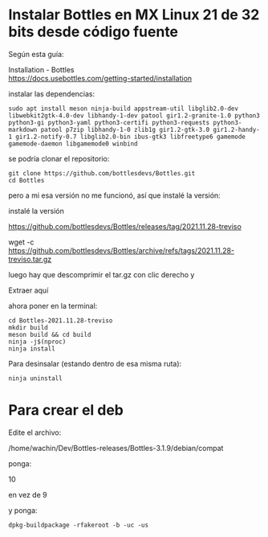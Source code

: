 

# Instalar Bottles en MX Linux 21 de 32 bits desde código fuente

Según esta guía:

Installation - Bottles   
https://docs.usebottles.com/getting-started/installation

instalar las dependencias:

```
sudo apt install meson ninja-build appstream-util libglib2.0-dev libwebkit2gtk-4.0-dev libhandy-1-dev patool gir1.2-granite-1.0 python3 python3-gi python3-yaml python3-certifi python3-requests python3-markdown patool p7zip libhandy-1-0 zlib1g gir1.2-gtk-3.0 gir1.2-handy-1 gir1.2-notify-0.7 libglib2.0-bin ibus-gtk3 libfreetype6 gamemode gamemode-daemon libgamemode0 winbind
```

se podría clonar el repositorio:

```
git clone https://github.com/bottlesdevs/Bottles.git
cd Bottles
```

pero a mi esa versión no me funcionó, así que instalé la versión:


instalé la versión

https://github.com/bottlesdevs/Bottles/releases/tag/2021.11.28-treviso

wget -c https://github.com/bottlesdevs/Bottles/archive/refs/tags/2021.11.28-treviso.tar.gz

luego hay que descomprimir el tar.gz con clic derecho y 

Extraer aquí

ahora poner en la terminal:

```
cd Bottles-2021.11.28-treviso
mkdir build
meson build && cd build
ninja -j$(nproc)
ninja install
```

Para desinsalar (estando dentro de esa misma ruta):

```
ninja uninstall
```



# Para crear el deb

Edite el archivo:

/home/wachin/Dev/Bottles-releases/Bottles-3.1.9/debian/compat

ponga:

10

en vez de 9

y ponga:

    dpkg-buildpackage -rfakeroot -b -uc -us

    
    



 
 
 





